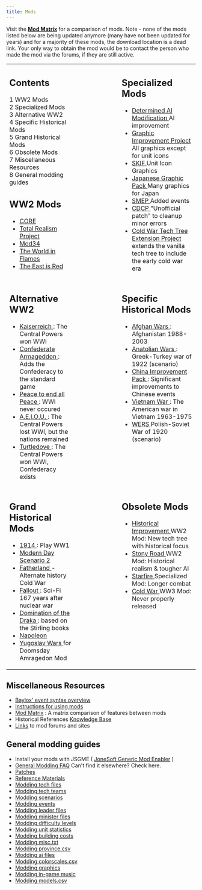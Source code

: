 ```yaml
---
title: Mods
---
```

 Visit the **[Mod Matrix](/wiki/Mod_Matrix "Mod Matrix")** for a comparison of mods. Note - none of the mods listed below are being updated anymore (many have not been updated for years) and for a majority of these mods, the download location is a dead link. Your only way to obtain the mod would be to contact the person who made the mod via the forums, if they are still active.

<table><tbody><tr valign="top"><td><div aria-labelledby="mw-toc-heading" class="toc" id="toc" role="navigation"><input class="toctogglecheckbox" id="toctogglecheckbox" role="button" style="display:none" type="checkbox"><div class="toctitle" dir="ltr" lang="en"><h2 id="mw-toc-heading">Contents</h2><span class="toctogglespan"><label class="toctogglelabel" for="toctogglecheckbox"></label></span></div><ul><li class="toclevel-1 tocsection-1"><a href="#WW2_Mods"><span class="tocnumber">1 </span><span class="toctext">WW2 Mods</span></a></li><li class="toclevel-1 tocsection-2"><a href="#Specialized_Mods"><span class="tocnumber">2 </span><span class="toctext">Specialized Mods</span></a></li><li class="toclevel-1 tocsection-3"><a href="#Alternative_WW2"><span class="tocnumber">3 </span><span class="toctext">Alternative WW2</span></a></li><li class="toclevel-1 tocsection-4"><a href="#Specific_Historical_Mods"><span class="tocnumber">4 </span><span class="toctext">Specific Historical Mods</span></a></li><li class="toclevel-1 tocsection-5"><a href="#Grand_Historical_Mods"><span class="tocnumber">5 </span><span class="toctext">Grand Historical Mods</span></a></li><li class="toclevel-1 tocsection-6"><a href="#Obsolete_Mods"><span class="tocnumber">6 </span><span class="toctext">Obsolete Mods</span></a></li><li class="toclevel-1 tocsection-7"><a href="#Miscellaneous_Resources"><span class="tocnumber">7 </span><span class="toctext">Miscellaneous Resources</span></a></li><li class="toclevel-1 tocsection-8"><a href="#General_modding_guides"><span class="tocnumber">8 </span><span class="toctext">General modding guides</span></a></li></ul></div><h2><span class="mw-headline" id="WW2_Mods">WW2 Mods</span></h2><ul><li><a href="/wiki/CORE" title="CORE">CORE</a></li><li><a href="/wiki/TRP" title="TRP">Total Realism Project</a></li><li><a href="/wiki/Mod34" title="Mod34">Mod34</a></li><li><a href="/wiki/WIF" title="WIF">The World in Flames</a></li><li><a href="/wiki/EIR" title="EIR">The East is Red</a></li></ul></td><td width="100"></td><td><h2><span class="mw-headline" id="Specialized_Mods">Specialized Mods</span></h2><ul><li><a href="/wiki/DAIM" title="DAIM">Determined AI Modification </a>AI improvement</li><li><a href="/wiki/GIP" title="GIP">Graphic Improvement Project </a>All graphics except for unit icons</li><li><a href="/wiki/SKIF" title="SKIF">SKIF </a>Unit Icon Graphics</li><li><a href="/wiki/Japanese_Graphic_Pack" title="Japanese Graphic Pack">Japanese Graphic Pack </a>Many graphics for Japan</li><li><a href="/wiki/SMEP" title="SMEP">SMEP </a>Added events</li><li><a href="/wiki/CDCP" title="CDCP">CDCP </a>"Unofficial patch" to cleanup minor errors</li><li><a href="/wiki/Cold_War_Tech_Tree_Extension_Project" title="Cold War Tech Tree Extension Project">Cold War Tech Tree Extension Project </a>extends the vanilla tech tree to include the early cold war era</li></ul></td></tr><tr valign="top"><td><h2><span class="mw-headline" id="Alternative_WW2">Alternative WW2</span></h2><ul><li><a href="/wiki/Kaiserreich" title="Kaiserreich">Kaiserreich </a>: The Central Powers won WWI</li><li><a href="/wiki/Confederate_Armageddon" title="Confederate Armageddon">Confederate Armageddon </a>: Adds the Confederacy to the standard game</li><li><a href="/wiki/Peace_to_end_all_Peace" title="Peace to end all Peace">Peace to end all Peace </a>: WWI never occured</li><li><a href="/wiki/A.E.I.O.U." title="A.E.I.O.U.">A.E.I.O.U. </a>: The Central Powers lost WWI, but the nations remained</li><li><a href="/wiki/Turtledove" title="Turtledove">Turtledove </a>: The Central Powers won WWI, Confederacy exists</li></ul></td><td width="100"></td><td><h2><span class="mw-headline" id="Specific_Historical_Mods">Specific Historical Mods</span></h2><ul><li><a href="/wiki/Afghan_Wars" title="Afghan Wars">Afghan Wars </a>: Afghanistan 1988-2003</li><li><a href="/wiki/Anatolian_Wars" title="Anatolian Wars">Anatolian Wars </a>: Greek-Turkey war of 1922 (scenario)</li><li><a href="/wiki/China_Improvement_Pack" title="China Improvement Pack">China Improvement Pack </a>: Significant improvements to Chinese events</li><li><a href="/wiki/Vietnam_War" title="Vietnam War">Vietnam War </a>: The American war in Vietnam 1963-1975</li><li><a href="/wiki/WERS" title="WERS">WERS </a>Polish-Soviet War of 1920 (scenario)</li></ul></td></tr><tr valign="top"><td><h2><span class="mw-headline" id="Grand_Historical_Mods">Grand Historical Mods</span></h2><ul><li><a href="/wiki/1914" title="1914">1914 </a>: Play WW1</li><li><a href="/wiki/Modern_Day_Scenario_2" title="Modern Day Scenario 2">Modern Day Scenario 2</a></li><li><a href="/wiki/Fatherland" title="Fatherland">Fatherland </a>- Alternate history Cold War</li><li><a href="/wiki/Fallout" title="Fallout">Fallout </a>: Sci-Fi 167 years after nuclear war</li><li><a href="/wiki/Domination_of_the_Draka" title="Domination of the Draka">Domination of the Draka </a>: based on the Stirling books</li><li><a href="/wiki/Napoleon" title="Napoleon">Napoleon</a></li><li><a href="/wiki/Yugoslav_Wars" title="Yugoslav Wars">Yugoslav Wars </a>for Doomsday Amragedon Mod</li></ul></td><td width="100"></td><td><h2><span class="mw-headline" id="Obsolete_Mods">Obsolete Mods</span></h2><ul><li><a href="/wiki/Historical_Improvement" title="Historical Improvement">Historical Improvement </a>WW2 Mod: New tech tree with historical focus</li><li><a href="/wiki/Stony_Road" title="Stony Road">Stony Road </a>WW2 Mod: Historical realism &amp; tougher AI</li><li><a href="/wiki/Starfire" title="Starfire">Starfire </a>Specialized Mod: Longer combat</li><li><a href="/wiki/Cold_War" title="Cold War">Cold War </a>WW3 Mod: Never properly released</li></ul></td></tr></tbody></table>

Miscellaneous Resources
-----------------------

*   [Baylox' event syntax overview](http://web.telia.com/~u87538946/event_commands.htm)
*   [Instructions for using mods](/wiki/index.php?title=Mod-howto&action=edit&redlink=1 "Mod-howto (page does not exist)")
*   [Mod Matrix](/wiki/Mod_Matrix "Mod Matrix") : A matrix comparison of features between mods
*   Historical References [Knowledge Base](/wiki/Knowledge_Base "Knowledge Base")
*   [Links](/wiki/Links "Links") to mod forums and sites

General modding guides
----------------------

*   Install your mods with JSGME ( [JoneSoft Generic Mod Enabler](http://www.mediafire.com/?fjfkayyniyy%7C) )
*   [General Modding FAQ](/wiki/General_Modding_FAQ "General Modding FAQ") Can't find it elsewhere? Check here.
*   [Patches](/wiki/Patches "Patches")
*   [Reference Materials](/wiki/Reference_Material "Reference Material")
*   [Modding tech files](/wiki/Modding_tech_files "Modding tech files")
*   [Modding tech teams](/wiki/Modding_tech_teams "Modding tech teams")
*   [Modding scenarios](/wiki/Modding_scenarios "Modding scenarios")
*   [Modding events](/wiki/Modding_events "Modding events")
*   [Modding leader files](/wiki/Modding_leader_files "Modding leader files")
*   [Modding minister files](/wiki/Modding_minister_files "Modding minister files")
*   [Modding difficulty levels](/wiki/Modding_difficulty_levels "Modding difficulty levels")
*   [Modding unit statistics](/wiki/Modding_unit_statistics "Modding unit statistics")
*   [Modding building costs](/wiki/Modding_building_costs "Modding building costs")
*   [Modding misc.txt](/wiki/Modding_misc.txt "Modding misc.txt")
*   [Modding province.csv](/wiki/Modding_province.csv "Modding province.csv")
*   [Modding ai files](/wiki/Modding_ai_files "Modding ai files")
*   [Modding colorscales.csv](/wiki/Modding_colorscales.csv "Modding colorscales.csv")
*   [Modding graphics](/wiki/Modding_graphics "Modding graphics")
*   [Modding in-game music](/wiki/Modding_in-game_music "Modding in-game music")
*   [Modding models.csv](/wiki/Modding_models.csv "Modding models.csv")